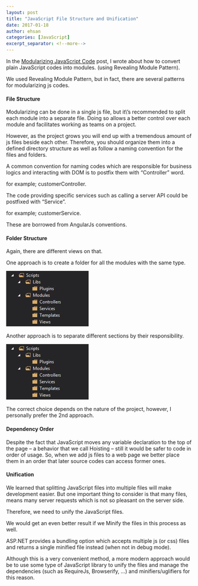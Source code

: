 ```yaml
---
layout: post
title: "JavaScript File Structure and Unification"
date: 2017-01-18
author: ehsan
categories: [JavaScript]
excerpt_separator: <!--more-->
---
```


In the [Modularizing JavaScript Code](https://ehsankorhani.com/blog/2016/11/13/modularizing-javascript-code) post, I wrote about how to convert plain JavaScript codes into modules. (using Revealing Module Pattern).

We used Revealing Module Pattern, but in fact, there are several patterns for modularizing js codes.

#### File Structure

Modularizing can be done in a single js file, but it\’s recommended to split each module into a separate file. Doing so allows a better control over each module and facilitates working as teams on a project.
<!--more-->
However, as the project grows you will end up with a tremendous amount of js files beside each other. Therefore, you should organize them into a defined directory structure as well as follow a naming convention for the files and folders.

A common convention for naming codes which are responsible for business logics and interacting with DOM is to postfix them with “Controller” word.

for example; customerController.

The code providing specific services such as calling a server API could be postfixed with “Service”.

for example; customerService.

These are borrowed from AngularJs conventions.

#### Folder Structure

Again, there are different views on that.

One approach is to create a folder for all the modules with the same type.

<img src="/images/js-structure-01.jpg" />

Another approach is to separate different sections by their responsibility.

<img src="/images/js-structure-01.jpg" />

The correct choice depends on the nature of the project, however, I personally prefer the 2nd approach.

#### Dependency Order

Despite the fact that JavaScript moves any variable declaration to the top of the page – a behavior that we call Hoisting – still it would be safer to code in order of usage. So, when we add js files to a web page we better place them in an order that later source codes can access former ones.

#### Unification

We learned that splitting JavaScript files into multiple files will make development easier. But one important thing to consider is that many files, means many server requests which is not so pleasant on the server side.

Therefore, we need to unify the JavaScript files.

We would get an even better result if we Minify the files in this process as well.

ASP.NET provides a bundling option which accepts multiple js (or css) files and returns a single minified file instead (when not in debug mode).

Although this is a very convenient method, a more modern approach would be to use some type of JavaScript library to unify the files and manage the dependencies (such as RequireJs, Browserify, …) and minifiers/uglifiers for this reason.
